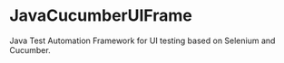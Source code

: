 # JavaCucumberUIFrame
Java Test Automation Framework for UI testing based on Selenium and Cucumber.
